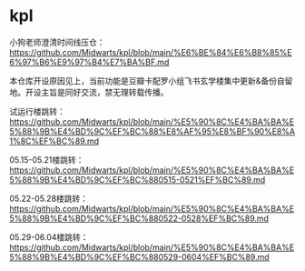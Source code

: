 # kpl
小狗老师澄清时间线压仓：    
https://github.com/Midwarts/kpl/blob/main/%E6%BE%84%E6%B8%85%E6%97%B6%E9%97%B4%E7%BA%BF.md


本仓库开设原因见上，当前功能是豆瓣卡配罗小组飞书玄学楼集中更新&备份自留地。开设主旨是同好交流，禁无理转载传播。  


试运行楼跳转：  
https://github.com/Midwarts/kpl/blob/main/%E5%90%8C%E4%BA%BA%E5%88%9B%E4%BD%9C%EF%BC%88%E8%AF%95%E8%BF%90%E8%A1%8C%EF%BC%89.md
   
05.15-05.21楼跳转：  
https://github.com/Midwarts/kpl/blob/main/%E5%90%8C%E4%BA%BA%E5%88%9B%E4%BD%9C%EF%BC%880515-0521%EF%BC%89.md

05.22-05.28楼跳转：  
https://github.com/Midwarts/kpl/blob/main/%E5%90%8C%E4%BA%BA%E5%88%9B%E4%BD%9C%EF%BC%880522-0528%EF%BC%89.md
   
05.29-06.04楼跳转：   
https://github.com/Midwarts/kpl/blob/main/%E5%90%8C%E4%BA%BA%E5%88%9B%E4%BD%9C%EF%BC%880529-0604%EF%BC%89.md

